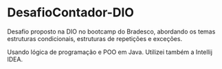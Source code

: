 # DesafioContador-DIO
Desafio proposto na DIO no bootcamp do Bradesco, abordando os temas estruturas condicionais, estruturas de repetições e exceções.

Usando lógica de programação e POO em Java.
Utilizei também a Intellij IDEA.


